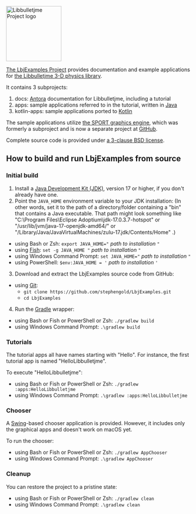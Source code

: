<img height="150" src="https://i.imgur.com/YEPFEcx.png" alt="Libbulletjme Project logo">

[The LbjExamples Project][project] provides
documentation and example applications
for [the Libbulletjme 3-D physics library][libbulletjme].

It contains 3 subprojects:

1. docs: [Antora] documentation for Libbulletjme, including a tutorial
2. apps: sample applications referred to in the tutorial, written in [Java]
3. kotlin-apps: sample applications ported to [Kotlin]

The sample applications utilize [the SPORT graphics engine][sport],
which was formerly a subproject and is now a separate project at [GitHub].

Complete source code is provided under
[a 3-clause BSD license][license].


## How to build and run LbjExamples from source

### Initial build

1. Install a [Java Development Kit (JDK)][adoptium],
   version 17 or higher,
   if you don't already have one.
2. Point the `JAVA_HOME` environment variable to your JDK installation:
   (In other words, set it to the path of a directory/folder
   containing a "bin" that contains a Java executable.
   That path might look something like
   "C:\Program Files\Eclipse Adoptium\jdk-17.0.3.7-hotspot"
   or "/usr/lib/jvm/java-17-openjdk-amd64/" or
   "/Library/Java/JavaVirtualMachines/zulu-17.jdk/Contents/Home" .)
  + using Bash or Zsh: `export JAVA_HOME="` *path to installation* `"`
  + using [Fish]: `set -g JAVA_HOME "` *path to installation* `"`
  + using Windows Command Prompt: `set JAVA_HOME="` *path to installation* `"`
  + using PowerShell: `$env:JAVA_HOME = '` *path to installation* `'`
3. Download and extract the LbjExamples source code from GitHub:
  + using [Git]:
    + `git clone https://github.com/stephengold/LbjExamples.git`
    + `cd LbjExamples`
4. Run the [Gradle] wrapper:
  + using Bash or Fish or PowerShell or Zsh: `./gradlew build`
  + using Windows Command Prompt: `.\gradlew build`

### Tutorials

The tutorial apps all have names starting with "Hello".
For instance, the first tutorial app is named "HelloLibbulletjme".

To execute "HelloLibbulletjme":
+ using Bash or Fish or PowerShell or Zsh: `./gradlew :apps:HelloLibbulletjme`
+ using Windows Command Prompt: `.\gradlew :apps:HelloLibbulletjme`

### Chooser

A [Swing]-based chooser application is provided.
However, it includes only the graphical apps and doesn't work on macOS yet.

To run the chooser:
+ using Bash or Fish or PowerShell or Zsh: `./gradlew AppChooser`
+ using Windows Command Prompt: `.\gradlew AppChooser`

### Cleanup

You can restore the project to a pristine state:
+ using Bash or Fish or PowerShell or Zsh: `./gradlew clean`
+ using Windows Command Prompt: `.\gradlew clean`


[adoptium]: https://adoptium.net/releases.html "Adoptium"
[antora]: https://antora.org/ "Antora site generator"
[fish]: https://fishshell.com/ "Fish command-line shell"
[git]: https://git-scm.com "Git version-control system"
[github]: https://en.wikipedia.org/wiki/GitHub "GitHub"
[gradle]: https://gradle.org "Gradle build tool"
[java]: https://en.wikipedia.org/wiki/Java_(programming_language) "Java programming language"
[kotlin]: https://en.wikipedia.org/wiki/Kotlin_(programming_language) "Kotlin programming language"
[libbulletjme]: https://stephengold.github.io/Libbulletjme/lbj-en/English/overview.html "Libbulletjme Project"
[license]: https://github.com/stephengold/LbjExamples/blob/master/LICENSE "LbjExamples license"
[project]: https://github.com/stephengold/LbjExamples "LbjExamples Project"
[sport]: https://github.com/stephengold/sport "SPORT graphics engine"
[swing]: https://en.wikipedia.org/wiki/Swing_(Java) "Swing toolkit"
